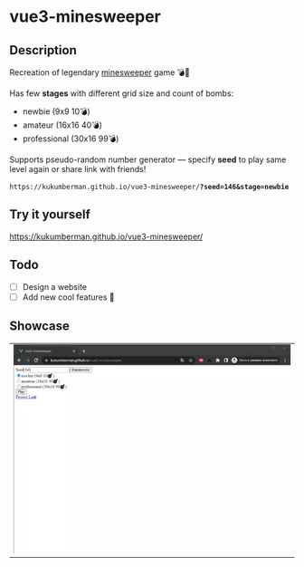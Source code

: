 # vue3-minesweeper

## Description

Recreation of legendary <a href="https://en.wikipedia.org/wiki/Minesweeper_(video_game)">minesweeper</a> game 💣📌

Has few **stages** with different grid size and count of bombs:
- newbie (9x9 10💣)
- amateur (16x16 40💣)
- professional (30x16 99💣)

Supports pseudo-random number generator — specify **seed** to play same level again or share link with friends!
<pre><code>https://kukumberman.github.io/vue3-minesweeper/<b>?seed=146&stage=newbie</b></code></pre>

## Try it yourself

https://kukumberman.github.io/vue3-minesweeper/

## Todo
- [ ] Design a website
- [ ] Add new cool features 🤔

## Showcase

<table>
  <tr>
    <td>
      <img src="./showcase/preview_1.webp" />
    </td>
  </tr>
</table>
